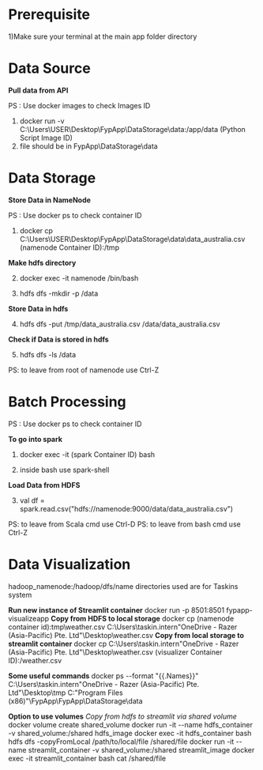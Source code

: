 # Prerequisite
1)Make sure your terminal at the main app folder directory

# Data Source
**Pull data from API**

PS : Use docker images to check Images ID

1) docker run -v C:\Users\USER\Desktop\FypApp\DataStorage\data:/app/data (Python Script Image ID)
2) file should be in FypApp\DataStorage\data

# Data Storage
**Store Data in NameNode**

PS : Use docker ps to check container ID

1) docker cp C:\Users\USER\Desktop\FypApp\DataStorage\data\data_australia.csv (namenode Container ID):/tmp

**Make hdfs directory**

2) docker exec -it namenode /bin/bash

3) hdfs dfs -mkdir -p /data

**Store Data in hdfs**

4) hdfs dfs -put /tmp/data_australia.csv /data/data_australia.csv

**Check if Data is stored in hdfs**

5) hdfs dfs -ls /data

PS: to leave from root of namenode use Ctrl-Z

# Batch Processing

PS : Use docker ps to check container ID

**To go into spark**

1) docker exec -it (spark Container ID) bash

2) inside bash use spark-shell

**Load Data from HDFS**

3) val df = spark.read.csv("hdfs://namenode:9000/data/data_australia.csv")

PS: to leave from Scala cmd use Ctrl-D
PS: to leave from bash cmd use Ctrl-Z

# Data Visualization

hadoop_namenode:/hadoop/dfs/name
directories used are for Taskins system

**Run new instance of Streamlit container**
docker run -p 8501:8501 fypapp-visualizeapp
**Copy from HDFS to local storage**
docker cp (namenode container id):tmp\weather.csv C:\Users\taskin.intern\"OneDrive - Razer (Asia-Pacific) Pte. Ltd"\Desktop\weather.csv
**Copy from local storage to streamlit container**
docker cp C:\Users\taskin.intern\"OneDrive - Razer (Asia-Pacific) Pte. Ltd"\Desktop\weather.csv (visualizer Container ID):/weather.csv

**Some useful commands**
docker ps --format "{{.Names}}"
C:\Users\taskin.intern\"OneDrive - Razer (Asia-Pacific) Pte. Ltd"\Desktop\tmp
C:\"Program Files (x86)"\FypApp\FypApp\DataStorage\data


**Option to use volumes**
*Copy from hdfs to streamlit via shared volume*
docker volume create shared_volume
docker run -it --name hdfs_container -v shared_volume:/shared hdfs_image
docker exec -it hdfs_container bash
hdfs dfs -copyFromLocal /path/to/local/file /shared/file
docker run -it --name streamlit_container -v shared_volume:/shared streamlit_image
docker exec -it streamlit_container bash
cat /shared/file
